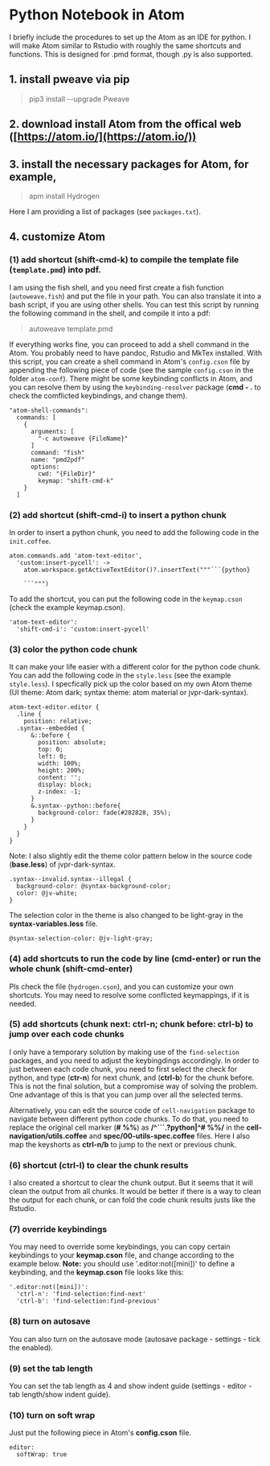 # Python Notebook in Atom

I briefly include the procedures to set up the Atom as an IDE for python. I will make Atom similar to Rstudio with roughly the same shortcuts and functions. This is designed for .pmd format, though .py is also supported.

## 1. install pweave via pip

> pip3 install --upgrade Pweave

## 2. download install Atom from the offical web ([https://atom.io/](https://atom.io/))

## 3. install the necessary packages for Atom, for example,

> apm install Hydrogen

Here I am providing a list of packages (see `packages.txt`).

## 4. customize Atom

### (1) add shortcut (__shift-cmd-k__) to compile the template file (`template.pmd`) into pdf.

I am using the fish shell, and you need first create a fish function (`autoweave.fish`) and put the file in your path. You can also translate it into a bash script, if you are using other shells. You can test this script by running the following command in the shell, and compile it into a pdf:

> autoweave template.pmd

If everything works fine, you can proceed to add a shell command in the Atom. You probably need to have pandoc, Rstudio and MkTex installed. With this script, you can create a shell command in Atom's `config.cson` file by appending the following piece of code (see the sample `config.cson` in the folder `atom-conf`). There might be some keybinding conflicts in Atom, and you can resolve them by using the `keybinding-resolver` package (__cmd - .__ to check the comflicted keybindings, and change them).

```{r remedy001}
"atom-shell-commands":
  commands: [
    {
      arguments: [
        "-c autoweave {FileName}"
      ]
      command: "fish"
      name: "pmd2pdf"
      options:
        cwd: "{FileDir}"
        keymap: "shift-cmd-k"
    }
  ]
```

### (2) add shortcut (__shift-cmd-i__) to insert a python chunk

In order to insert a python chunk, you need to add the following code in the `init.coffee`.

```{r remedy001}
atom.commands.add 'atom-text-editor',
  'custom:insert-pycell': ->
    atom.workspace.getActiveTextEditor()?.insertText("""```{python}

	```""")
```

To add the shortcut, you can put the following code in the `keymap.cson` (check the example keymap.cson).

```{r remedy001}
'atom-text-editor':
  'shift-cmd-i': 'custom:insert-pycell'
```

### (3) color the python code chunk

It can make your life easier with a different color for the python code chunk. You can add the following code in the `style.less` (see the example `style.less`). I specfically pick up the color based on my own Atom theme (UI theme: Atom dark; syntax theme: atom material or jvpr-dark-syntax).


```{r remedy001}
atom-text-editor.editor {
  .line {
    position: relative;
  .syntax--embedded {
      &::before {
        position: absolute;
        top: 0;
        left: 0;
        width: 100%;
        height: 200%;
        content: '';
        display: block;
        z-index: -1;
      }
      &.syntax--python::before{
        background-color: fade(#282828, 35%);
      }
    }
  }
}
```

Note: I also slightly edit the theme color pattern below in the source code (__base.less__) of jvpr-dark-syntax.

```{r remedy001}
.syntax--invalid.syntax--illegal {
  background-color: @syntax-background-color;
  color: @jv-white;
}
```

The selection color in the theme is also changed to be light-gray in the __syntax-variables.less__ file. 

```{r remedy001}
@syntax-selection-color: @jv-light-gray;
```

### (4) add shortcuts to run the code by line (__cmd-enter__) or run the whole chunk (__shift-cmd-enter__)

Pls check the file (`hydrogen.cson`), and you can customize your own shortcuts. You may need to resolve some conflicted keymappings, if it is needed.

### (5) add shortcuts (chunk next: ctrl-n; chunk before: ctrl-b) to jump over each code chunks

I only have a temporary solution by making use of the `find-selection` packages, and you need to adjust the keybingdings accordingly. In order to just between each code chunk, you need to first select the check for python, and type (__ctr-n__) for next chunk, and (__ctrl-b__) for the chunk before. This is not the final solution, but a compromise way of solving the problem. One advantage of this is that you can jump over all the selected terms.

Alternatively, you can edit the source code of `cell-navigation` package to navigate between different python code chunks. To do that, you need to replace the original cell marker (__# %%__) as __/^```.?python|^# %%/__ in the __cell-navigation/utils.coffee__ and __spec/00-utils-spec.coffee__ files. Here I also map the keyshorts as __ctrl-n/b__ to jump to the next or previous chunk.


### (6) shortcut (__ctrl-l__) to clear the chunk results

I also created a shortcut to clear the chunk output. But it seems that it will clean the output from all chunks. It would be better if there is a way to clean the output for each chunk, or can fold the code chunk results justs like the Rstudio.

### (7) override keybindings

You may need to override some keybindings, you can copy certain keybindings to your __keymap.cson__ file, and change according to the example below. __Note:__ you should use '.editor:not([mini])' to define a keybinding, and the __keymap.cson__ file looks like this:

```{r remedy001}
'.editor:not([mini])':
  'ctrl-n': 'find-selection:find-next'
  'ctrl-b': 'find-selection:find-previous'
```
### (8) turn on autosave

You can also turn on the autosave mode (autosave package - settings - tick the enabled).

### (9) set the tab length

You can set the tab length as 4 and show indent guide (settings - editor - tab length/show indent guide).

### (10) turn on soft wrap

Just put the following piece in Atom's __config.cson__ file.

```{r remedy001}
editor:
  softWrap: true
```
